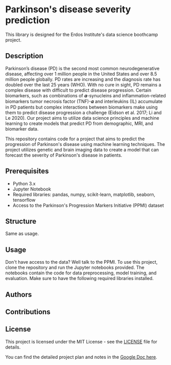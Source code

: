 # Parkinson's disease severity prediction
This library is designed for the Erdos Institute's data science boothcamp project.
## Description

Parkinson’s disease (PD) is the second most common neurodegenerative disease, affecting over 1 million people in the United States and over 8.5 million people globally. PD rates are increasing and the diagnosis rate has doubled over the last 25 years (WHO). With no cure in sight, PD remains a complex disease with difficult to predict disease progression. Certain biomarkers, such as combinations of 𝜶-synucleins and inflammation-related biomarkers tumor necrosis factor (TNF)-𝜶 and interleukins (IL) accumulate in PD patients but complex interactions between biomarkers make using them to predict disease progression a challenge (Eidson et al. 2017; Li and Le 2020). Our project aims to utilize data science principles and machine learning to create models that predict PD from demographic, MRI, and biomarker data.

This repository contains code for a project that aims to predict the progression of Parkinson's disease using machine learning techniques. The project utilizes genetic and brain imaging data to create a model that can forecast the severity of Parkinson's disease in patients. 


## Prerequisites
- Python 3.x
- Jupyter Notebook
- Required libraries: pandas, numpy, scikit-learn, matplotlib, seaborn, tensorflow
- Access to the Parkinson's Progression Markers Initiative (PPMI) dataset

## Structure
 Same as usage.

## Usage
Don't have access to the data? Well talk to the PPMI.
To use this project, clone the repository and run the Jupyter notebooks provided. The notebooks contain the code for data preprocessing, model training, and evaluation. Make sure to have the following required libraries installed.

## Authors

## Contributions

## License
This project is licensed under the MIT License - see the [LICENSE](LICENSE) file for details.


You can find the detailed project plan and notes in the [Google Doc here](https://docs.google.com/document/d/1Pox_YoBK9GUNJZH54kti41NTPybKZ4D_AR0d6gl4DaQ/edit?tab=t.0).

